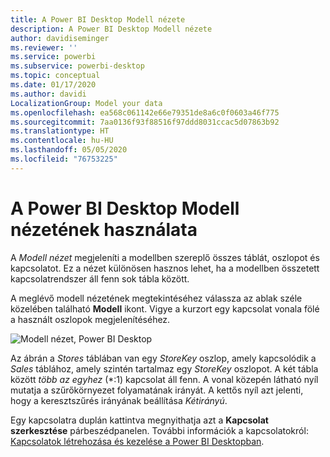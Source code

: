 ```yaml
---
title: A Power BI Desktop Modell nézete
description: A Power BI Desktop Modell nézete
author: davidiseminger
ms.reviewer: ''
ms.service: powerbi
ms.subservice: powerbi-desktop
ms.topic: conceptual
ms.date: 01/17/2020
ms.author: davidi
LocalizationGroup: Model your data
ms.openlocfilehash: ea568c061142e66e79351de8a6c0f0603a46f775
ms.sourcegitcommit: 7aa0136f93f88516f97ddd8031ccac5d07863b92
ms.translationtype: HT
ms.contentlocale: hu-HU
ms.lasthandoff: 05/05/2020
ms.locfileid: "76753225"
---
```

# <a name="work-with-model-view-in-power-bi-desktop"></a>A Power BI Desktop Modell nézetének használata

A *Modell nézet* megjeleníti a modellben szereplő összes táblát, oszlopot és kapcsolatot. Ez a nézet különösen hasznos lehet, ha a modellben összetett kapcsolatrendszer áll fenn sok tábla között.

A meglévő modell nézetének megtekintéséhez válassza az ablak széle közelében található **Modell** ikont. Vigye a kurzort egy kapcsolat vonala fölé a használt oszlopok megjelenítéséhez.

![Modell nézet, Power BI Desktop](media/desktop-relationship-view/model-view-full-screen.png)

Az ábrán a *Stores* táblában van egy *StoreKey* oszlop, amely kapcsolódik a *Sales* táblához, amely szintén tartalmaz egy *StoreKey* oszlopot. A két tábla között *több az egyhez* (\*:1) kapcsolat áll fenn. A vonal közepén látható nyíl mutatja a szűrőkörnyezet folyamatának irányát. A kettős nyíl azt jelenti, hogy a keresztszűrés irányának beállítása *Kétirányú*.

Egy kapcsolatra duplán kattintva megnyithatja azt a **Kapcsolat szerkesztése** párbeszédpanelen. További információk a kapcsolatokról: [Kapcsolatok létrehozása és kezelése a Power BI Desktopban](desktop-create-and-manage-relationships.md).
